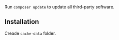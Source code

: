 Run `composer update` to update all third-party software.


## Installation

Creade `cache-data` folder.